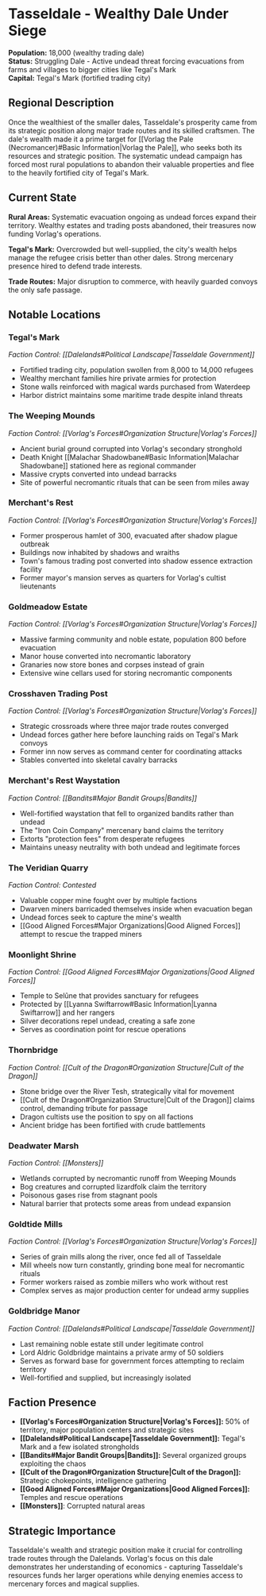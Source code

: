 # Tasseldale - Wealthy Dale Under Siege

**Population:** 18,000 (wealthy trading dale)  
**Status:** Struggling Dale - Active undead threat forcing evacuations from farms and villages to bigger cities like Tegal's Mark  
**Capital:** Tegal's Mark (fortified trading city)

## Regional Description

Once the wealthiest of the smaller dales, Tasseldale's prosperity came from its strategic position along major trade routes and its skilled craftsmen. The dale's wealth made it a prime target for [[Vorlag the Pale (Necromancer)#Basic Information|Vorlag the Pale]], who seeks both its resources and strategic position. The systematic undead campaign has forced most rural populations to abandon their valuable properties and flee to the heavily fortified city of Tegal's Mark.

## Current State

**Rural Areas:** Systematic evacuation ongoing as undead forces expand their territory. Wealthy estates and trading posts abandoned, their treasures now funding Vorlag's operations.

**Tegal's Mark:** Overcrowded but well-supplied, the city's wealth helps manage the refugee crisis better than other dales. Strong mercenary presence hired to defend trade interests.

**Trade Routes:** Major disruption to commerce, with heavily guarded convoys the only safe passage.

## Notable Locations

### **Tegal's Mark**
*Faction Control: [[Dalelands#Political Landscape|Tasseldale Government]]*
- Fortified trading city, population swollen from 8,000 to 14,000 refugees
- Wealthy merchant families hire private armies for protection
- Stone walls reinforced with magical wards purchased from Waterdeep
- Harbor district maintains some maritime trade despite inland threats

### **The Weeping Mounds**
*Faction Control: [[Vorlag's Forces#Organization Structure|Vorlag's Forces]]*
- Ancient burial ground corrupted into Vorlag's secondary stronghold
- Death Knight [[Malachar Shadowbane#Basic Information|Malachar Shadowbane]] stationed here as regional commander
- Massive crypts converted into undead barracks
- Site of powerful necromantic rituals that can be seen from miles away

### **Merchant's Rest**
*Faction Control: [[Vorlag's Forces#Organization Structure|Vorlag's Forces]]*
- Former prosperous hamlet of 300, evacuated after shadow plague outbreak
- Buildings now inhabited by shadows and wraiths
- Town's famous trading post converted into shadow essence extraction facility
- Former mayor's mansion serves as quarters for Vorlag's cultist lieutenants

### **Goldmeadow Estate**
*Faction Control: [[Vorlag's Forces#Organization Structure|Vorlag's Forces]]*
- Massive farming community and noble estate, population 800 before evacuation
- Manor house converted into necromantic laboratory
- Granaries now store bones and corpses instead of grain
- Extensive wine cellars used for storing necromantic components

### **Crosshaven Trading Post**
*Faction Control: [[Vorlag's Forces#Organization Structure|Vorlag's Forces]]*
- Strategic crossroads where three major trade routes converged
- Undead forces gather here before launching raids on Tegal's Mark convoys
- Former inn now serves as command center for coordinating attacks
- Stables converted into skeletal cavalry barracks

### **Merchant's Rest Waystation**
*Faction Control: [[Bandits#Major Bandit Groups|Bandits]]*
- Well-fortified waystation that fell to organized bandits rather than undead
- The "Iron Coin Company" mercenary band claims the territory
- Extorts "protection fees" from desperate refugees
- Maintains uneasy neutrality with both undead and legitimate forces

### **The Veridian Quarry**
*Faction Control: Contested*
- Valuable copper mine fought over by multiple factions
- Dwarven miners barricaded themselves inside when evacuation began
- Undead forces seek to capture the mine's wealth
- [[Good Aligned Forces#Major Organizations|Good Aligned Forces]] attempt to rescue the trapped miners

### **Moonlight Shrine**
*Faction Control: [[Good Aligned Forces#Major Organizations|Good Aligned Forces]]*
- Temple to Selûne that provides sanctuary for refugees
- Protected by [[Lyanna Swiftarrow#Basic Information|Lyanna Swiftarrow]] and her rangers
- Silver decorations repel undead, creating a safe zone
- Serves as coordination point for rescue operations

### **Thornbridge**
*Faction Control: [[Cult of the Dragon#Organization Structure|Cult of the Dragon]]*
- Stone bridge over the River Tesh, strategically vital for movement
- [[Cult of the Dragon#Organization Structure|Cult of the Dragon]] claims control, demanding tribute for passage
- Dragon cultists use the position to spy on all factions
- Ancient bridge has been fortified with crude battlements

### **Deadwater Marsh**
*Faction Control: [[Monsters]]*
- Wetlands corrupted by necromantic runoff from Weeping Mounds
- Bog creatures and corrupted lizardfolk claim the territory
- Poisonous gases rise from stagnant pools
- Natural barrier that protects some areas from undead expansion

### **Goldtide Mills**
*Faction Control: [[Vorlag's Forces#Organization Structure|Vorlag's Forces]]*
- Series of grain mills along the river, once fed all of Tasseldale
- Mill wheels now turn constantly, grinding bone meal for necromantic rituals
- Former workers raised as zombie millers who work without rest
- Complex serves as major production center for undead army supplies

### **Goldbridge Manor**
*Faction Control: [[Dalelands#Political Landscape|Tasseldale Government]]*
- Last remaining noble estate still under legitimate control
- Lord Aldric Goldbridge maintains a private army of 50 soldiers
- Serves as forward base for government forces attempting to reclaim territory
- Well-fortified and supplied, but increasingly isolated

## Faction Presence

- **[[Vorlag's Forces#Organization Structure|Vorlag's Forces]]:** 50% of territory, major population centers and strategic sites
- **[[Dalelands#Political Landscape|Tasseldale Government]]:** Tegal's Mark and a few isolated strongholds
- **[[Bandits#Major Bandit Groups|Bandits]]:** Several organized groups exploiting the chaos
- **[[Cult of the Dragon#Organization Structure|Cult of the Dragon]]:** Strategic chokepoints, intelligence gathering
- **[[Good Aligned Forces#Major Organizations|Good Aligned Forces]]:** Temples and rescue operations
- **[[Monsters]]**: Corrupted natural areas

## Strategic Importance

Tasseldale's wealth and strategic position make it crucial for controlling trade routes through the Dalelands. Vorlag's focus on this dale demonstrates her understanding of economics - capturing Tasseldale's resources funds her larger operations while denying enemies access to mercenary forces and magical supplies.